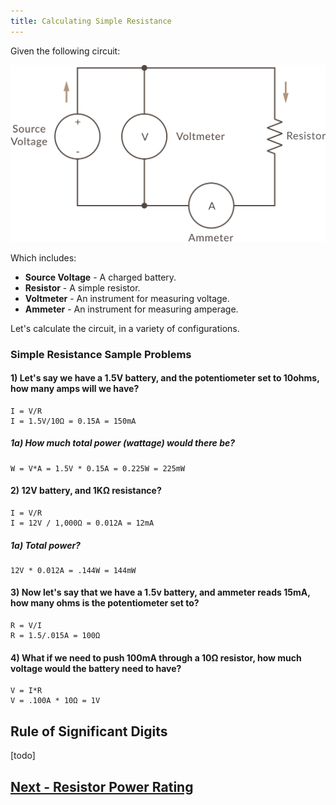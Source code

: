 ```yaml
---
title: Calculating Simple Resistance
---
```


Given the following circuit:

![](../Resistance_Calc_Circuit.svg)

Which includes:

 * **Source Voltage** - A charged battery.
 * **Resistor** - A simple resistor.
 * **Voltmeter** - An instrument for measuring voltage.
 * **Ammeter** - An instrument for measuring amperage.

Let's calculate the circuit, in a variety of configurations.

### Simple Resistance Sample Problems

#### 1) Let's say we have a 1.5V battery, and the potentiometer set to 10ohms, how many amps will we have?

```
I = V/R
I = 1.5V/10Ω = 0.15A = 150mA
```

##### 1a) How much total power (wattage) would there be?

```
W = V*A = 1.5V * 0.15A = 0.225W = 225mW
```

#### 2) 12V battery, and 1KΩ resistance?

```
I = V/R
I = 12V / 1,000Ω = 0.012A = 12mA
```

##### 1a) Total power?

```
12V * 0.012A = .144W = 144mW
```


#### 3) Now let's say that we have a 1.5v battery, and ammeter reads 15mA, how many ohms is the potentiometer set to?

```
R = V/I
R = 1.5/.015A = 100Ω
```

#### 4) What if we need to push 100mA through a 10Ω resistor, how much voltage would the battery need to have?

```
V = I*R
V = .100A * 10Ω = 1V
```

## Rule of Significant Digits

[todo]

## [Next - Resistor Power Rating](../Resistor_Power_Rating)

<br/>